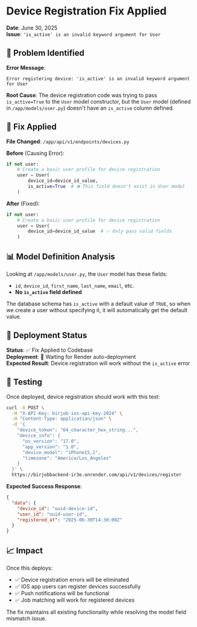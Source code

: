 # Device Registration Fix Applied
**Date**: June 30, 2025  
**Issue**: `'is_active' is an invalid keyword argument for User`

## 🚨 Problem Identified

**Error Message**: 
```
Error registering device: 'is_active' is an invalid keyword argument for User
```

**Root Cause**: 
The device registration code was trying to pass `is_active=True` to the `User` model constructor, but the `User` model (defined in `/app/models/user.py`) doesn't have an `is_active` column defined.

## 🔧 Fix Applied

**File Changed**: `/app/api/v1/endpoints/devices.py`

**Before** (Causing Error):
```python
if not user:
    # Create a basic user profile for device registration
    user = User(
        device_id=device_id_value,
        is_active=True  # ❌ This field doesn't exist in User model
    )
```

**After** (Fixed):
```python
if not user:
    # Create a basic user profile for device registration
    user = User(
        device_id=device_id_value  # ✅ Only pass valid fields
    )
```

## 📊 Model Definition Analysis

Looking at `/app/models/user.py`, the `User` model has these fields:
- `id`, `device_id`, `first_name`, `last_name`, `email`, etc.
- **No `is_active` field defined**

The database schema has `is_active` with a default value of `TRUE`, so when we create a user without specifying it, it will automatically get the default value.

## 🚀 Deployment Status

**Status**: ✅ Fix Applied to Codebase  
**Deployment**: 🔄 Waiting for Render auto-deployment  
**Expected Result**: Device registration will work without the `is_active` error

## 🧪 Testing

Once deployed, device registration should work with this test:

```bash
curl -X POST \
  -H "X-API-Key: birjob-ios-api-key-2024" \
  -H "Content-Type: application/json" \
  -d '{
    "device_token": "64_character_hex_string...",
    "device_info": {
      "os_version": "17.0",
      "app_version": "1.0",
      "device_model": "iPhone15,1",
      "timezone": "America/Los_Angeles"
    }
  }' \
  https://birjobbackend-ir3e.onrender.com/api/v1/devices/register
```

**Expected Success Response**:
```json
{
  "data": {
    "device_id": "uuid-device-id",
    "user_id": "uuid-user-id", 
    "registered_at": "2025-06-30T14:30:00Z"
  }
}
```

## 📈 Impact

Once this deploys:
- ✅ Device registration errors will be eliminated
- ✅ iOS app users can register devices successfully
- ✅ Push notifications will be functional
- ✅ Job matching will work for registered devices

The fix maintains all existing functionality while resolving the model field mismatch issue.